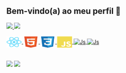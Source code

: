 ## Bem-vindo(a) ao meu perfil 🧐
<div> <a href="https://github.com/jonathanmacedo"> <img height="180em" src="https://github-readme-stats.vercel.app/api?username=jonathanmacedo&show_icons=true&theme=radical&include_all_commits=true&count_private=true"/> <img height="180em" src="https://github-readme-stats.vercel.app/api/top-langs/?username=jonathanmacedo&layout=compact&langs_count=6&theme=radical"/> </div> <div style="display: inline_block"><br> <img align="center" alt="REACT" height="30" width="40" src="https://raw.githubusercontent.com/devicons/devicon/master/icons/react/react-original.svg"> <img align="center" alt="HTML" height="30" width="40" src="https://raw.githubusercontent.com/devicons/devicon/master/icons/html5/html5-original.svg"> <img align="center" alt="CSS" height="30" width="40" src="https://raw.githubusercontent.com/devicons/devicon/master/icons/css3/css3-original.svg"> <img align="center" alt="Js" height="30" width="40" src="https://raw.githubusercontent.com/devicons/devicon/master/icons/javascript/javascript-plain.svg"> <img align="center" alt="Js" height="30" width="40" src="https://cdn.jsdelivr.net/gh/devicons/devicon@latest/icons/nodejs/nodejs-plain-wordmark.svg"> <img align="center" alt="Js" height="30" width="40" src="https://cdn.jsdelivr.net/gh/devicons/devicon@latest/icons/python/python-original-wordmark.svg"> </div> <br> <br> <div> <a href = "mailto:jonathanmacedocontato@gmail.com"><img src="https://img.shields.io/badge/-Gmail-%23333?style=for-the-badge&logo=gmail&logoColor=white" target="_blank"></a> <a href="https://www.linkedin.com/in/jonathan-macedo-10182b274/" target="_blank"><img src="https://img.shields.io/badge/-LinkedIn-%230077B5?style=for-the-badge&logo=linkedin&logoColor=white" target="_blank"></a> </div>
